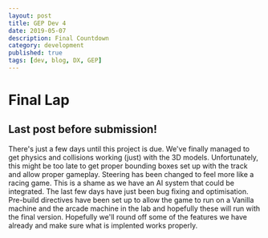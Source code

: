 ```yaml
---
layout: post
title: GEP Dev 4
date: 2019-05-07
description: Final Countdown
category: development
published: true
tags: [dev, blog, DX, GEP]
---
```

# Final Lap
## Last post before submission!

There's just a few days until this project is due.
We've finally managed to get physics and collisions working (just) with the 3D models.
Unfortunately, this might be too late to get proper bounding boxes set up with the track and allow proper gameplay.
Steering has been changed to feel more like a racing game.
This is a shame as we have an AI system that could be integrated.
The last few days have just been bug fixing and optimisation. Pre-build directives have been set up to allow the game to run on a Vanilla machine and the arcade machine in the lab and hopefully these will run with the final version.
Hopefully we'll round off some of the features we have already and make sure what is implented works properly.



